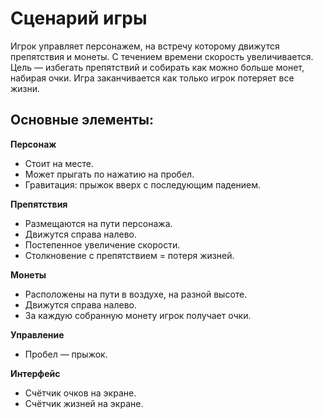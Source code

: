 # Сценарий игры

Игрок управляет персонажем, на встречу которому движутся препятствия и монеты. С течением времени скорость увеличивается. Цель — избегать препятствий и собирать как можно больше монет, набирая очки. Игра заканчивается как только игрок потеряет все жизни.

## Основные элементы:

**Персонаж**

- Стоит на месте.
- Может прыгать по нажатию на пробел.
- Гравитация: прыжок вверх с последующим падением.

**Препятствия**

- Размещаются на пути персонажа.
- Движутся справа налево.
- Постепенное увеличение скорости.
- Столкновение с препятствием = потеря жизней.

**Монеты**

- Расположены на пути в воздухе, на разной высоте.
- Движутся справа налево.
- За каждую собранную монету игрок получает очки.

**Управление**

- Пробел — прыжок.

**Интерфейс**

- Счётчик очков на экране.
- Счётчик жизней на экране.
